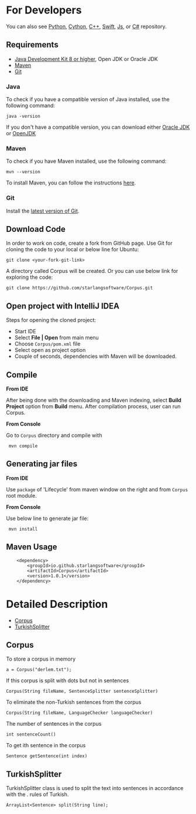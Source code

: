 For Developers
============

You can also see [Python](https://github.com/starlangsoftware/Corpus-Py), [Cython](https://github.com/starlangsoftware/Corpus-Cy), [C++](https://github.com/starlangsoftware/Corpus-CPP), [Swift](https://github.com/starlangsoftware/Corpus-Swift), [Js](https://github.com/starlangsoftware/Corpus-Js), or [C#](https://github.com/starlangsoftware/Corpus-CS) repository.

## Requirements

* [Java Development Kit 8 or higher](#java), Open JDK or Oracle JDK
* [Maven](#maven)
* [Git](#git)

### Java 

To check if you have a compatible version of Java installed, use the following command:

    java -version
    
If you don't have a compatible version, you can download either [Oracle JDK](https://www.oracle.com/technetwork/java/javase/downloads/jdk8-downloads-2133151.html) or [OpenJDK](https://openjdk.java.net/install/)    

### Maven
To check if you have Maven installed, use the following command:

    mvn --version
    
To install Maven, you can follow the instructions [here](https://maven.apache.org/install.html).      

### Git

Install the [latest version of Git](https://git-scm.com/book/en/v2/Getting-Started-Installing-Git).

## Download Code

In order to work on code, create a fork from GitHub page. 
Use Git for cloning the code to your local or below line for Ubuntu:

	git clone <your-fork-git-link>

A directory called Corpus will be created. Or you can use below link for exploring the code:

	git clone https://github.com/starlangsoftware/Corpus.git

## Open project with IntelliJ IDEA

Steps for opening the cloned project:

* Start IDE
* Select **File | Open** from main menu
* Choose `Corpus/pom.xml` file
* Select open as project option
* Couple of seconds, dependencies with Maven will be downloaded. 


## Compile

**From IDE**

After being done with the downloading and Maven indexing, select **Build Project** option from **Build** menu. After compilation process, user can run Corpus.

**From Console**

Go to `Corpus` directory and compile with 

     mvn compile 

## Generating jar files

**From IDE**

Use `package` of 'Lifecycle' from maven window on the right and from `Corpus` root module.

**From Console**

Use below line to generate jar file:

     mvn install

## Maven Usage

        <dependency>
            <groupId>io.github.starlangsoftware</groupId>
            <artifactId>Corpus</artifactId>
            <version>1.0.1</version>
        </dependency>

Detailed Description
============

+ [Corpus](#corpus)
+ [TurkishSplitter](#turkishsplitter)

## Corpus

To store a corpus in memory

	a = Corpus("derlem.txt");

If this corpus is split with dots but not in sentences

	Corpus(String fileName, SentenceSplitter sentenceSplitter)

To eliminate the non-Turkish sentences from the corpus

	Corpus(String fileName, LanguageChecker languageChecker)

The number of sentences in the corpus

	int sentenceCount()

To get ith sentence in the corpus

	Sentence getSentence(int index)

## TurkishSplitter

TurkishSplitter class is used to split the text into sentences in accordance with the . rules of Turkish.

	ArrayList<Sentence> split(String line);
